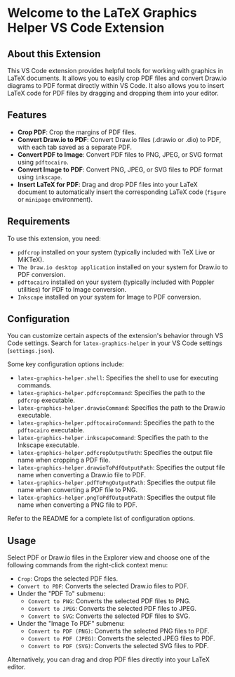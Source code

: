 # Welcome to the LaTeX Graphics Helper VS Code Extension

## About this Extension

This VS Code extension provides helpful tools for working with graphics in LaTeX documents. It allows you to easily crop PDF files and convert Draw.io diagrams to PDF format directly within VS Code. It also allows you to insert LaTeX code for PDF files by dragging and dropping them into your editor.

## Features

*   **Crop PDF**: Crop the margins of PDF files.
*   **Convert Draw.io to PDF**: Convert Draw.io files (.drawio or .dio) to PDF, with each tab saved as a separate PDF.
*   **Convert PDF to Image**: Convert PDF files to PNG, JPEG, or SVG format using `pdftocairo`.
*   **Convert Image to PDF**: Convert PNG, JPEG, or SVG files to PDF format using `inkscape`.
*   **Insert LaTeX for PDF**: Drag and drop PDF files into your LaTeX document to automatically insert the corresponding LaTeX code (`figure` or `minipage` environment).

## Requirements

To use this extension, you need:

*   `pdfcrop` installed on your system (typically included with TeX Live or MiKTeX).
*   `The Draw.io desktop application` installed on your system for Draw.io to PDF conversion.
*   `pdftocairo` installed on your system (typically included with Poppler utilities) for PDF to Image conversion.
*   `Inkscape` installed on your system for Image to PDF conversion.

## Configuration

You can customize certain aspects of the extension's behavior through VS Code settings. Search for `latex-graphics-helper` in your VS Code settings (`settings.json`).

Some key configuration options include:

*   `latex-graphics-helper.shell`: Specifies the shell to use for executing commands.
*   `latex-graphics-helper.pdfcropCommand`: Specifies the path to the `pdfcrop` executable.
*   `latex-graphics-helper.drawioCommand`: Specifies the path to the Draw.io executable.
*   `latex-graphics-helper.pdftocairoCommand`: Specifies the path to the `pdftocairo` executable.
*   `latex-graphics-helper.inkscapeCommand`: Specifies the path to the Inkscape executable.
*   `latex-graphics-helper.pdfcropOutputPath`: Specifies the output file name when cropping a PDF file.
*   `latex-graphics-helper.drawioToPdfOutputPath`: Specifies the output file name when converting a Draw.io file to PDF.
*   `latex-graphics-helper.pdfToPngOutputPath`: Specifies the output file name when converting a PDF file to PNG.
*   `latex-graphics-helper.pngToPdfOutputPath`: Specifies the output file name when converting a PNG file to PDF.

Refer to the README for a complete list of configuration options.

## Usage

Select PDF or Draw.io files in the Explorer view and choose one of the following commands from the right-click context menu:

-   `Crop`: Crops the selected PDF files.
-   `Convert to PDF`: Converts the selected Draw.io files to PDF.
-   Under the "PDF To" submenu:
    - `Convert to PNG`: Converts the selected PDF files to PNG.
    - `Convert to JPEG`: Converts the selected PDF files to JPEG.
    - `Convert to SVG`: Converts the selected PDF files to SVG.
-   Under the "Image To PDF" submenu:
    - `Convert to PDF (PNG)`: Converts the selected PNG files to PDF.
    - `Convert to PDF (JPEG)`: Converts the selected JPEG files to PDF.
    - `Convert to PDF (SVG)`: Converts the selected SVG files to PDF.

Alternatively, you can drag and drop PDF files directly into your LaTeX editor.
